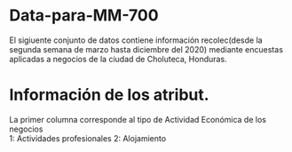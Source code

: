 # Data-para-MM-700

El sigiuente conjunto de datos contiene información recolec(desde la segunda semana de marzo hasta diciembre del 2020) mediante encuestas aplicadas a negocios de la ciudad de Choluteca, Honduras. 

# Información de los atribut.
La primer columna corresponde al tipo de Actividad Económica de  los negocios<br/> 1: Actividades profesionales
2: Alojamiento<br/>
